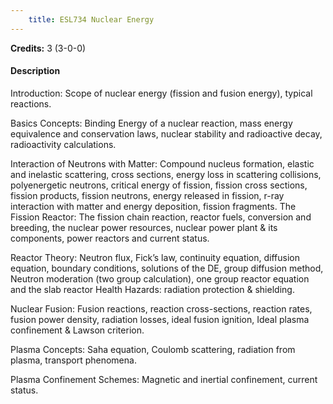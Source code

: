 ```yaml
---
    title: ESL734 Nuclear Energy
---
```

**Credits:** 3 (3-0-0)



#### Description 
Introduction: Scope of nuclear energy (fission and fusion energy), typical reactions.

Basics Concepts: Binding Energy of a nuclear reaction, mass energy equivalence and conservation laws, nuclear stability and radioactive decay, radioactivity calculations.

Interaction of Neutrons with Matter: Compound nucleus formation, elastic and inelastic scattering, cross sections, energy loss in scattering collisions, polyenergetic neutrons, critical energy of fission, fission cross sections, fission products, fission neutrons, energy released in fission, r-ray interaction with matter and energy deposition, fission fragments. The Fission Reactor: The fission chain reaction, reactor fuels, conversion and breeding, the nuclear power resources, nuclear power plant & its components, power reactors and current status.

Reactor Theory: Neutron flux, Fick’s law, continuity equation, diffusion equation, boundary conditions, solutions of the DE, group diffusion method, Neutron moderation (two group calculation), one group reactor equation and the slab reactor Health Hazards: radiation protection & shielding.

Nuclear Fusion: Fusion reactions, reaction cross-sections, reaction rates, fusion power density, radiation losses, ideal fusion ignition, Ideal plasma confinement & Lawson criterion.

Plasma Concepts: Saha equation, Coulomb scattering, radiation from plasma, transport phenomena.

Plasma Confinement Schemes: Magnetic and inertial confinement, current status.